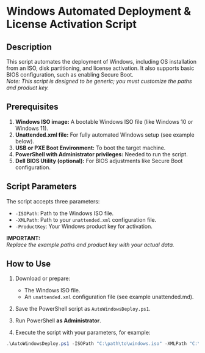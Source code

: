 # Windows Automated Deployment & License Activation Script

## Description
This script automates the deployment of Windows, including OS installation from an ISO, disk partitioning, and license activation. It also supports basic BIOS configuration, such as enabling Secure Boot.  
*Note: This script is designed to be generic; you must customize the paths and product key.*

## Prerequisites
1. **Windows ISO image:** A bootable Windows ISO file (like Windows 10 or Windows 11).
2. **Unattended.xml file:** For fully automated Windows setup (see example below).
3. **USB or PXE Boot Environment:** To boot the target machine.
4. **PowerShell with Administrator privileges:** Needed to run the script.
5. **Dell BIOS Utility (optional):** For BIOS adjustments like Secure Boot configuration.

## Script Parameters
The script accepts three parameters:
- `-ISOPath`: Path to the Windows ISO file.
- `-XMLPath`: Path to your `unattended.xml` configuration file.
- `-ProductKey`: Your Windows product key for activation.

**IMPORTANT:**  
*Replace the example paths and product key with your actual data.*

## How to Use
1. Download or prepare:
   - The Windows ISO file.
   - An `unattended.xml` configuration file (see example unattended.md).
   
2. Save the PowerShell script as `AutoWindowsDeploy.ps1`.
3. Run PowerShell **as Administrator**.
4. Execute the script with your parameters, for example:
```powershell
.\AutoWindowsDeploy.ps1 -ISOPath "C:\path\to\windows.iso" -XMLPath "C:\path\to\unattended.xml" -ProductKey "YOUR-WINDOWS-KEY";

